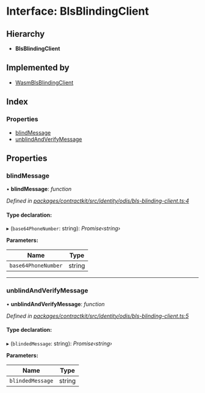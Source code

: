 # Interface: BlsBlindingClient

## Hierarchy

* **BlsBlindingClient**

## Implemented by

* [WasmBlsBlindingClient](../classes/_contractkit_src_identity_odis_bls_blinding_client_.wasmblsblindingclient.md)

## Index

### Properties

* [blindMessage](_contractkit_src_identity_odis_bls_blinding_client_.blsblindingclient.md#blindmessage)
* [unblindAndVerifyMessage](_contractkit_src_identity_odis_bls_blinding_client_.blsblindingclient.md#unblindandverifymessage)

## Properties

###  blindMessage

• **blindMessage**: *function*

*Defined in [packages/contractkit/src/identity/odis/bls-blinding-client.ts:4](https://github.com/celo-org/celo-monorepo/blob/master/packages/contractkit/src/identity/odis/bls-blinding-client.ts#L4)*

#### Type declaration:

▸ (`base64PhoneNumber`: string): *Promise‹string›*

**Parameters:**

Name | Type |
------ | ------ |
`base64PhoneNumber` | string |

___

###  unblindAndVerifyMessage

• **unblindAndVerifyMessage**: *function*

*Defined in [packages/contractkit/src/identity/odis/bls-blinding-client.ts:5](https://github.com/celo-org/celo-monorepo/blob/master/packages/contractkit/src/identity/odis/bls-blinding-client.ts#L5)*

#### Type declaration:

▸ (`blindedMessage`: string): *Promise‹string›*

**Parameters:**

Name | Type |
------ | ------ |
`blindedMessage` | string |
